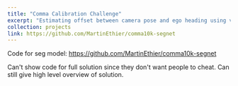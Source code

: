```yaml
---
title: "Comma Calibration Challenge"
excerpt: "Estimating offset between camera pose and ego heading using visual odometry.<br/><img src='/images/projects/visual_odometry.png' style='width:512px;'>"
collection: projects
link: https://github.com/MartinEthier/comma10k-segnet
---
```


Code for seg model: https://github.com/MartinEthier/comma10k-segnet

Can't show code for full solution since they don't want people to cheat. Can still give high level overview of solution.

